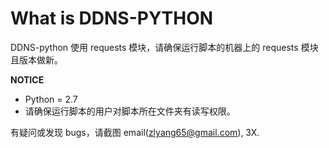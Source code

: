 # What is DDNS-PYTHON


DDNS-python 使用 requests 模块，请确保运行脚本的机器上的 requests 模块且版本做新。

**NOTICE** 
* Python = 2.7
* 请确保运行脚本的用户对脚本所在文件夹有读写权限。

有疑问或发现 bugs，请截图 email(zlyang65@gmail.com), 3X.